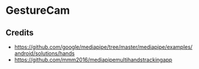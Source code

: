 # GestureCam

## Credits

- https://github.com/google/mediapipe/tree/master/mediapipe/examples/android/solutions/hands
- https://github.com/mmm2016/mediapipemultihandstrackingapp
